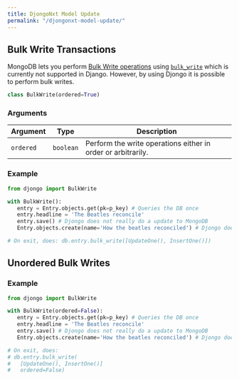 ```yaml
---
title: DjongoNxt Model Update
permalink: "/djongonxt-model-update/"
---
```


## Bulk Write Transactions

MongoDB lets you perform [Bulk Write operations](https://docs.mongodb.com/manual/core/bulk-write-operations/) using [`bulk_write`](https://api.mongodb.com/python/current/api/pymongo/collection.html#pymongo.collection.Collection.bulk_write) which is currently not supported in Django. However, by using Djongo it is possible to perform bulk writes.

```python
class BulkWrite(ordered=True)
```

### Arguments

Argument | Type | Description
---------|------|-------------
`ordered` | `boolean` | Perform the write operations either in order or arbitrarily.

### Example

 ```python
from djongo import BulkWrite

with BulkWrite():
    entry = Entry.objects.get(pk=p_key) # Queries the DB once
    entry.headline = 'The Beatles reconcile'
    entry.save() # Djongo does not really do a update to MongoDB
    Entry.objects.create(name='How the beatles reconciled') # Djongo does not really do a insert to MongoDB

# On exit, does: db.entry.bulk_write([UpdateOne(), InsertOne()])
```

## Unordered Bulk Writes

### Example

 ```python
from djongo import BulkWrite

with BulkWrite(ordered=False):
    entry = Entry.objects.get(pk=p_key) # Queries the DB once
    entry.headline = 'The Beatles reconcile'
    entry.save() # Djongo does not really do a update to MongoDB
    Entry.objects.create(name='How the beatles reconciled') # Djongo does not really do a insert to MongoDB

# On exit, does: 
# db.entry.bulk_write(
#   [UpdateOne(), InsertOne()]
#   ordered=False)
```
